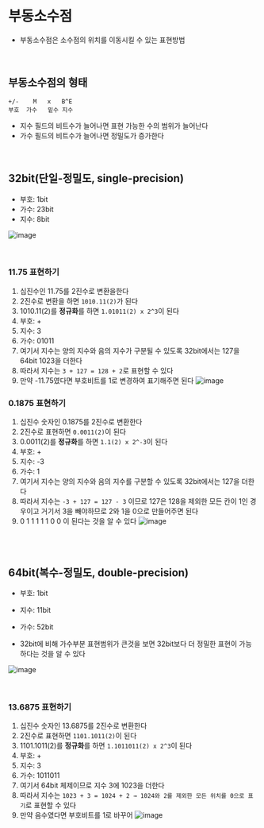 # 부동소수점
* 부동소수점은 소수점의 위치를 이동시킬 수 있는 표현방법

</br>

## 부동소수점의 형태
    +/-    M   x   B^E
    부호  가수   밑수 지수

* 지수 필드의 비트수가 늘어나면 표현 가능한 수의 범위가 늘어난다
* 가수 필드의 비트수가 늘어나면 정밀도가 증가한다

</br>

## 32bit(단일-정밀도, single-precision)
 * 부호: 1bit
 * 가수: 23bit
 * 지수: 8bit

![image](https://user-images.githubusercontent.com/62369538/149613451-b2d071d3-14bc-4bf6-8501-8bf64b4e5c90.png)

</br>

### 11.75 표현하기
  1) 십진수인 11.75를 2진수로 변환을한다
  2) 2진수로 변환을 하면 `1010.11(2)`가 된다
  3) 1010.11(2)를 **정규화**를 하면 `1.01011(2) x 2^3`이 된다
  4) 부호: +
  5) 지수: 3
  6) 가수: 01011
  7) 여기서 지수는 양의 지수와 음의 지수가 구분될 수 있도록 32bit에서는 127을 64bit 1023을 더한다
  8) 따라서 지수는 `3 + 127 = 128 + 2`로 표현할 수 있다
  9) 만약 -11.75였다면 부호비트를 1로 변경하여 표기해주면 된다
  ![image](https://user-images.githubusercontent.com/62369538/149613769-cb3cb4e8-2d45-44e8-ba6c-9a7a5e1b4ce2.png)

### 0.1875 표현하기
  1) 십진수 숫자인 0.1875를 2진수로 변환한다
  2) 2진수로 표현하면 `0.0011(2)`이 된다
  3) 0.0011(2)를 **정규화**를 하면 `1.1(2) x 2^-3`이 된다
  4) 부호: +
  5) 지수: -3
  6) 가수: 1
  7) 여기서 지수는 양의 지수와 음의 지수를 구분할 수 있도록 32bit에서는 127을 더한다
  8) 따라서 지수는 `-3 + 127 = 127 - 3` 이므로 127은 128을 제외한 모든 칸이 1인 경우이고 거기서 3을 빼야하므로 2와 1을 0으로 만들어주면 된다
  9) 0 1 1 1 1 1 0 0 이 된다는 것을 알 수 있다
  ![image](https://user-images.githubusercontent.com/62369538/149613963-a0453572-0625-4061-9f8f-1e7fe798eb28.png)


</br></br>

## 64bit(복수-정밀도, double-precision)
  * 부호: 1bit
  * 지수: 11bit
  * 가수: 52bit

* 32bit에 비해 가수부분 표현범위가 큰것을 보면 32bit보다 더 정밀한 표현이 가능하다는 것을 알 수 있다

![image](https://user-images.githubusercontent.com/62369538/149614069-3e032c02-ffbd-4459-9a83-30366bc797b7.png)

</br>

### 13.6875 표현하기
  1) 십진수 숫자인 13.6875를 2진수로 변환한다
  2) 2진수로 표현하면 `1101.1011(2)`이 된다
  3) 1101.1011(2)를 **정규화**를 하면 `1.1011011(2) x 2^3`이 된다
  4) 부호: +
  5) 지수: 3
  6) 가수: 1011011
  7) 여기서 64bit 체제이므로 지수 3에 1023을 더한다
  8) 따라서 지수는 `1023 + 3 = 1024 + 2 → 1024와 2를 제외한 모든 위치를 0으로 표기`로 표현할 수 있다
  9) 만약 음수였다면 부호비트를 1로 바꾸어 
  ![image](https://user-images.githubusercontent.com/62369538/149614225-74a86010-72ea-45d5-a30f-45fd7e272efd.png)

